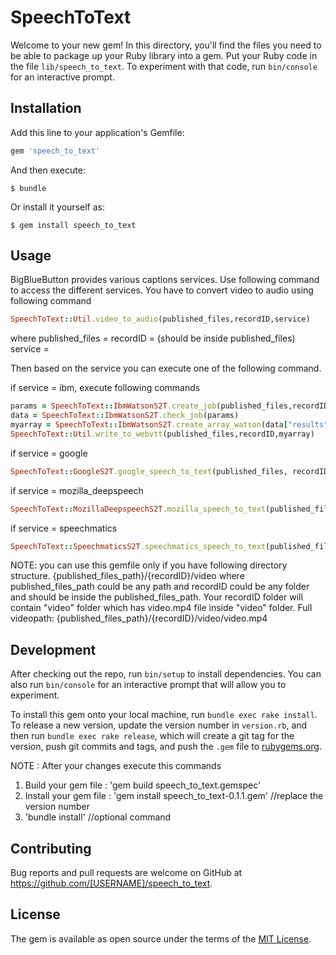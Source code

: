 # SpeechToText

Welcome to your new gem! In this directory, you'll find the files you need to be able to package up your Ruby library into a gem. Put your Ruby code in the file `lib/speech_to_text`. To experiment with that code, run `bin/console` for an interactive prompt.


## Installation

Add this line to your application's Gemfile:

```ruby
gem 'speech_to_text'
```

And then execute:

    $ bundle

Or install it yourself as:

    $ gem install speech_to_text

## Usage
BigBlueButton provides various captions services.
Use following command to access the different services.
You have to convert video to audio using following command

```ruby
SpeechToText::Util.video_to_audio(published_files,recordID,service)
```
where
published_files = <path to your published files>
recordID = <your recordID folder> (should be inside published_files)
service = <google or ibm or mozilla_deepspeech or speechmatics>


Then based on the service you can execute one of the following command.

if service = ibm, execute following commands

```ruby
params = SpeechToText::IbmWatsonS2T.create_job(published_files,recordID,apiKey)
data = SpeechToText::IbmWatsonS2T.check_job(params)
myarray = SpeechToText::IbmWatsonS2T.create_array_watson(data["results"][0])
SpeechToText::Util.write_to_webvtt(published_files,recordID,myarray)
```

if service = google
```ruby
SpeechToText::GoogleS2T.google_speech_to_text(published_files, recordID, auth_file, bucket_name)
```

if service = mozilla_deepspeech
```ruby
SpeechToText::MozillaDeepspeechS2T.mozilla_speech_to_text(published_files,recordID,model_path)
```

if service = speechmatics
```ruby
SpeechToText::SpeechmaticsS2T.speechmatics_speech_to_text(published_files,recordID,userID, apiKey)
```

NOTE:
you can use this gemfile only if you have following directory structure.
{published_files_path}/{recordID}/video
where published_files_path could be any path
and recordID could be any folder and should be inside the published_files_path.
Your recordID folder will contain "video" folder which has video.mp4 file inside "video" folder.
Full videopath: {published_files_path}/{recordID}/video/video.mp4

## Development

After checking out the repo, run `bin/setup` to install dependencies. You can also run `bin/console` for an interactive prompt that will allow you to experiment.

To install this gem onto your local machine, run `bundle exec rake install`. To release a new version, update the version number in `version.rb`, and then run `bundle exec rake release`, which will create a git tag for the version, push git commits and tags, and push the `.gem` file to [rubygems.org](https://rubygems.org).

NOTE : After your changes execute this commands
1. Build your gem file : 'gem build speech_to_text.gemspec'
2. Install your gem file : 'gem install speech_to_text-0.1.1.gem'                  //replace the version number
3. 'bundle install'                                                                //optional command

## Contributing

Bug reports and pull requests are welcome on GitHub at https://github.com/[USERNAME]/speech_to_text.

## License

The gem is available as open source under the terms of the [MIT License](https://opensource.org/licenses/MIT).
